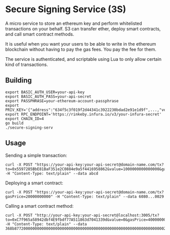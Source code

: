 # Secure Signing Service (3S)

A micro service to store an ethereum key and perform whitelisted transactions on your behalf. S3 can transfer ether, deploy smart contracts, and call smart contract methods.

It is useful when you want your users to be able to write in the ethereum blockchain without having to pay the gas fees. You pay the fee for them.

The service is authenticated, and scriptable using Lua to only allow certain kind of transactions.

## Building

    export BASIC_AUTH_USER=your-api-key
    export BASIC_AUTH_PASS=your-api-secret
    export PASSPHRASE=your-ethereum-account-passphrase
    export PRIV_KEY='{"address":"634f5c3f019f2d44341c3922230bdad2e91e1d9f",...,"version":3}'
    export RPC_ENDPOINT='https://rinkeby.infura.io/v3/your-infura-secret'
    export CHAIN_ID=4
    go build
    ./secure-signing-serv

## Usage

Sending a simple transaction:

    curl -X POST "https://your-api-key:your-api-secret@domain-name.com/tx?to=0x5597285BbE81BaF351e2C0884e9a5f4416958862&value=1000000000000000&gasPrice=20000000000" -H "Content-Type: text/plain" --data abcd

Deploying a smart contract:

    curl -X POST "https://your-api-key:your-api-secret@domain-name.com/tx?gasPrice=20000000000" -H "Content-Type: text/plain" --data 6080...0029

Calling a smart contract method:

    curl -X POST "http://your-api-key:your-api-secret@localhost:3005/tx?to=0xC7f965a58942dbf4E9fbdf77A511863d7041339d&value=0&gasPrice=40000000000" -H "Content-Type: text/plain" --data 368b877200000000000000000000000000000000000000000000000000000000000000200000000000000000000000000000000000000000000000000000000000000008626172626f757365000000000000000000000000000000000000000000000000
